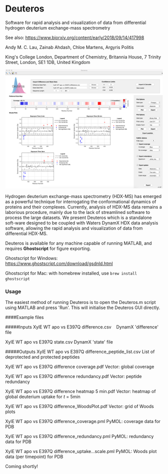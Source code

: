 # Deuteros
Software for rapid analysis and visualization of data from differential hydrogen deuterium exchange-mass spectrometry

See also: https://www.biorxiv.org/content/early/2018/09/14/417998

Andy M. C. Lau, Zainab Ahdash, Chloe Martens, Argyris Politis

King's College London, Department of Chemistry, Britannia House, 7 Trinity Street, London, SE1 1DB, United Kingdom

![alt text](https://github.com/andymlau/Deuteros/blob/master/readme_imgs/GUI_screenshot.png?raw=true)

Hydrogen deuterium exchange-mass spectrometry (HDX-MS) has emerged as a powerful technique for interrogating the conformational dynamics of proteins and their complexes. Currently, analysis of HDX-MS data remains a laborious procedure, mainly due to the lack of streamlined software to process the large datasets. We present Deuteros which is a standalone soft-ware designed to be coupled with Waters DynamX HDX data analysis software, allowing the rapid analysis and visualization of data from differential HDX-MS.

Deuteros is available for any machine capable of running MATLAB, and requires **Ghostscript** for figure exporting.

Ghostscript for Windows: https://www.ghostscript.com/download/gsdnld.html

Ghostscript for Mac: with homebrew installed, use `brew install ghostscript`

### Usage

The easiest method of running Deuteros is to open the Deuteros.m script using MATLAB and press 'Run'. This will initialise the Deuteros GUI directly. 

####Example files

#####Inputs
XylE WT apo vs E397Q difference.csv&nbsp;&nbsp;&nbsp;&nbsp;DynamX 'difference' file

XylE WT apo vs E397Q state.csv                              DynamX 'state' file

#####Outputs
XylE WT apo vs E397Q difference_peptide_list.csv            List of deprotected and protected peptides  

XylE WT apo vs E397Q difference coverage.pdf                Vector: global coverage

XylE WT apo vs E397Q difference redundancy.pdf              Vector: peptide redundancy

XylE WT apo vs E397Q difference heatmap 5 min.pdf           Vector: heatmap of global deuterium uptake for *t* = 5min

XylE WT apo vs E397Q difference_WoodsPlot.pdf               Vector: grid of Woods plots 

XylE WT apo vs E397Q difference_coverage.pml                PyMOL: coverage data for PDB

XylE WT apo vs E397Q difference_redundancy.pml              PyMOL: redundancy data for PDB 

XylE WT apo vs E397Q difference_uptake...scale.pml          PyMOL: Woods plot data (per timepoint) for PDB




Coming shortly!

